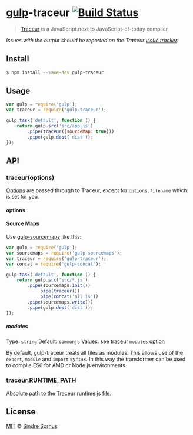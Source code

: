 # [gulp](http://gulpjs.com)-traceur [![Build Status](https://travis-ci.org/sindresorhus/gulp-traceur.svg?branch=master)](https://travis-ci.org/sindresorhus/gulp-traceur)

> [Traceur](https://github.com/google/traceur-compiler) is a JavaScript.next to JavaScript-of-today compiler

*Issues with the output should be reported on the Traceur [issue tracker](https://github.com/google/traceur-compiler/issues).*


## Install

```bash
$ npm install --save-dev gulp-traceur
```


## Usage

```js
var gulp = require('gulp');
var traceur = require('gulp-traceur');

gulp.task('default', function () {
	return gulp.src('src/app.js')
		.pipe(traceur({sourceMap: true}))
		.pipe(gulp.dest('dist'));
});
```


## API

### traceur(options)

[Options](https://github.com/google/traceur-compiler/issues/584) are passed through to Traceur, except for `options.filename` which is set for you.

#### options

#### Source Maps

Use [gulp-sourcemaps](https://github.com/floridoo/gulp-sourcemaps) like this:

```js
var gulp = require('gulp');
var sourcemaps = require('gulp-sourcemaps');
var traceur = require('gulp-traceur');
var concat = require('gulp-concat');

gulp.task('default', function () {
    return gulp.src('src/*.js')
        .pipe(sourcemaps.init())
            .pipe(traceur())
            .pipe(concat('all.js'))
        .pipe(sourcemaps.write())
        .pipe(gulp.dest('dist'));
});
```
##### modules

Type: `string`
Default: `commonjs`
Values: see [traceur `modules` option](https://github.com/google/traceur-compiler/wiki/Options-for-Compiling#options-for-modules)

By default, gulp-traceur treats all files as modules. This allows use of the `export`, `module` and `import` syntax. In this way the transformer can be used to compile ES6 for AMD or Node.js environments.

### traceur.RUNTIME_PATH

Absolute path to the Traceur runtime.js file.


## License

[MIT](http://opensource.org/licenses/MIT) © [Sindre Sorhus](http://sindresorhus.com)
